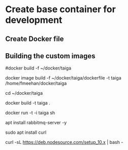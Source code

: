 # Create base container for development

## Create Docker file

## Building the custom images

#docker build -f ~/docker/taiga

docker image build -f  ~/docker/taiga/dockerfile -t taiga /home/fmeehan/docker/taiga

cd ~/docker/taiga

docker build -t taiga  .


docker run -t -i taiga sh 

apt install rabbitmq-server   -y

sudo apt install curl

curl -sL https://deb.nodesource.com/setup_10.x |  bash -         